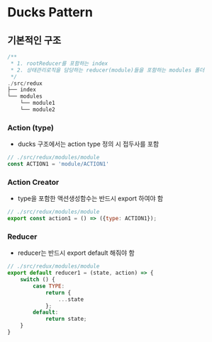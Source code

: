 # Ducks Pattern

## 기본적인 구조
```javascript
/** 
 * 1. rootReducer를 포함하는 index
 * 2. 상태관리로직을 담당하는 reducer(module)들을 포함하는 modules 폴더
 */ 
./src/redux
├── index
└── modules
    └── module1
    └── module2
```

### Action (type)
* ducks 구조에서는 action type 정의 시 접두사를 포함  
```javascript
// ./src/redux/modules/module
const ACTION1 = 'module/ACTION1'
```

### Action Creator
* type을 포함한 액션생성함수는 반드시 export 하여야 함
```javascript
// ./src/redux/modules/module
export const action1 = () => ({type: ACTION1});
```

### Reducer
* reducer는 반드시 export default 해줘야 함
```javascript
// ./src/redux/modules/module
export default reducer1 = (state, action) => {
    switch () {
        case TYPE: 
            return {
                ...state
            };
        default:
            return state; 
    }
}
```